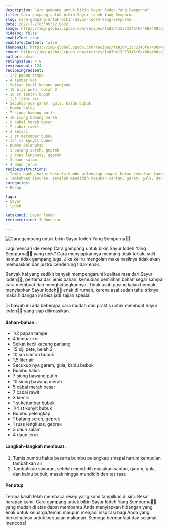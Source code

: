```yaml
---
description: Cara gampang untuk bikin Sayur lodeh Yang Sempurna"
title: Cara gampang untuk bikin Sayur lodeh Yang Sempurna
slug: Cara-gampang-untuk-bikin-Sayur-lodeh-Yang-Sempurna
date: 2022-7-2T03:09:12.063Z
image: https://img-global.cpcdn.com/recipes/fa03d413c73346f6/400x400cq70/photo.jpg
hideToc: false
enableToc: true
enableTocContent: false
thumbnail: https://img-global.cpcdn.com/recipes/fa03d413c73346f6/400x400cq70/photo.jpg
cover: https://img-global.cpcdn.com/recipes/fa03d413c73346f6/400x400cq70/photo.jpg
author: admin
ratingvalue: 4.8
reviewcount: 124
recipeingredient:
- 1/2 papan tempe
- 4 lembar kol
- Seikat kecil kacang panjang
- 15 biji pete, belah 2
- 10 sm santan bubuk
- 1,5 liter air
- Secukup nya garam, gula, kaldu bubuk
- Bumbu halus
- 7 siung bawang putih
- 10 siung bawang merah
- 5 cabai merah besar
- 7 cabai rawit
- 3 kemiri
- 1 st ketumbar bubuk
- 1/4 st kunyit bubuk
- Bumbu pelengkap
- 1 batang sereh, geprek
- 1 ruas lengkuas, geprek
- 3 daun salam
- 4 daun jeruk
recipeinstructions:
- Tumis bumbu halus beserta bumbu pelengkap smapai harum kemudian tambahkan air
- Tambahkan sayuran, setelah mendidih masukan santan, garam, gula, dan kaldu bubuk, masak hingga mendidih dan tes rasa
categories:
- Resep

tags:
- Sayur
- lodeh

katakunci: Sayur lodeh
recipecuisine: Indonesian

---
```


![Cara gampang untuk bikin Sayur lodeh Yang Sempurna👩‍🍳](https://img-global.cpcdn.com/recipes/fa03d413c73346f6/400x400cq70/photo.jpg)

Lagi mencari ide resep Cara gampang untuk bikin Sayur lodeh Yang Sempurna👩‍🍳 yang unik? Cara menyiapkannya memang tidak terlalu sulit namun tidak gampang juga. Jika keliru mengolah maka hasilnya tidak akan memuaskan dan justru cenderung tidak enak.

Banyak hal yang sedikit banyak mempengaruhi kualitas rasa dari Sayur lodeh👩‍🍳, pertama dari jenis bahan, kemudian pemilihan bahan segar sampai cara membuat dan menghidangkannya. Tidak usah pusing kalau hendak menyiapkan Sayur lodeh👩‍🍳 enak di rumah, karena asal sudah tahu triknya maka hidangan ini bisa jadi sajian spesial.

Di bawah ini ada beberapa cara mudah dan praktis untuk membuat Sayur lodeh👩‍🍳 yang siap dikreasikan.

<!--inarticleads1-->

#### Bahan-bahan :

- 1/2 papan tempe
- 4 lembar kol
- Seikat kecil kacang panjang
- 15 biji pete, belah 2
- 10 sm santan bubuk
- 1,5 liter air
- Secukup nya garam, gula, kaldu bubuk
- Bumbu halus
- 7 siung bawang putih
- 10 siung bawang merah
- 5 cabai merah besar
- 7 cabai rawit
- 3 kemiri
- 1 st ketumbar bubuk
- 1/4 st kunyit bubuk
- Bumbu pelengkap
- 1 batang sereh, geprek
- 1 ruas lengkuas, geprek
- 3 daun salam
- 4 daun jeruk

<!--inarticleads2-->

#### Langkah-langkah membuat :

1. Tumis bumbu halus beserta bumbu pelengkap smapai harum kemudian tambahkan air
1. Tambahkan sayuran, setelah mendidih masukan santan, garam, gula, dan kaldu bubuk, masak hingga mendidih dan tes rasa

#### Penutup

Terima kasih telah membaca resep yang kami tampilkan di sini. Besar harapan kami, Cara gampang untuk bikin Sayur lodeh Yang Sempurna👩‍🍳 yang mudah di atas dapat membantu Anda menyiapkan hidangan yang enak untuk keluarga/teman maupun menjadi inspirasi bagi Anda yang berkeinginan untuk berjualan makanan. Semoga bermanfaat dan selamat mencoba!